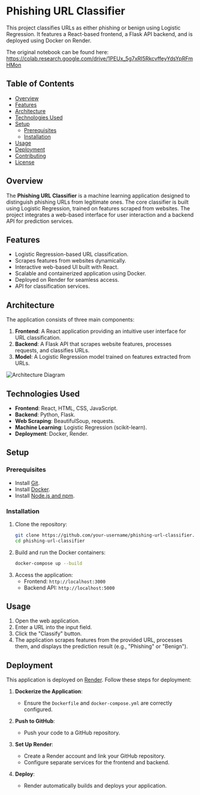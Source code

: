 # Phishing URL Classifier

This project classifies URLs as either phishing or benign using Logistic Regression. It features a React-based frontend, a Flask API backend, and is deployed using Docker on Render.

The original notebook can be found here: https://colab.research.google.com/drive/1PEUx_5g7xRI5RkcvffeyYdsYpRFmHMon

## Table of Contents
- [Overview](#overview)
- [Features](#features)
- [Architecture](#architecture)
- [Technologies Used](#technologies-used)
- [Setup](#setup)
  - [Prerequisites](#prerequisites)
  - [Installation](#installation)
- [Usage](#usage)
- [Deployment](#deployment)
- [Contributing](#contributing)
- [License](#license)

## Overview
The **Phishing URL Classifier** is a machine learning application designed to distinguish phishing URLs from legitimate ones. The core classifier is built using Logistic Regression, trained on features scraped from websites. The project integrates a web-based interface for user interaction and a backend API for prediction services.

## Features
- Logistic Regression-based URL classification.
- Scrapes features from websites dynamically.
- Interactive web-based UI built with React.
- Scalable and containerized application using Docker.
- Deployed on Render for seamless access.
- API for classification services.

## Architecture
The application consists of three main components:
1. **Frontend**: A React application providing an intuitive user interface for URL classification.
2. **Backend**: A Flask API that scrapes website features, processes requests, and classifies URLs.
3. **Model**: A Logistic Regression model trained on features extracted from URLs.

![Architecture Diagram](https://example.com/architecture-diagram-placeholder)

## Technologies Used
- **Frontend**: React, HTML, CSS, JavaScript.
- **Backend**: Python, Flask.
- **Web Scraping**: BeautifulSoup, requests.
- **Machine Learning**: Logistic Regression (scikit-learn).
- **Deployment**: Docker, Render.

## Setup

### Prerequisites
- Install [Git](https://git-scm.com/).
- Install [Docker](https://www.docker.com/).
- Install [Node.js and npm](https://nodejs.org/).

### Installation
1. Clone the repository:
   ```bash
   git clone https://github.com/your-username/phishing-url-classifier.git
   cd phishing-url-classifier
   ```
2. Build and run the Docker containers:
   ```bash
   docker-compose up --build
   ```
3. Access the application:
   - Frontend: `http://localhost:3000`
   - Backend API: `http://localhost:5000`

## Usage
1. Open the web application.
2. Enter a URL into the input field.
3. Click the "Classify" button.
4. The application scrapes features from the provided URL, processes them, and displays the prediction result (e.g., "Phishing" or "Benign").

## Deployment
This application is deployed on [Render](https://render.com). Follow these steps for deployment:

1. **Dockerize the Application**:
   - Ensure the `Dockerfile` and `docker-compose.yml` are correctly configured.

2. **Push to GitHub**:
   - Push your code to a GitHub repository.

3. **Set Up Render**:
   - Create a Render account and link your GitHub repository.
   - Configure separate services for the frontend and backend.

4. **Deploy**:
   - Render automatically builds and deploys your application.


